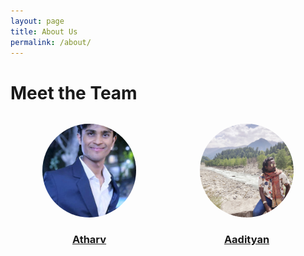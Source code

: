 ```yaml
---
layout: page
title: About Us
permalink: /about/
---
```

<h1>Meet the Team</h1>

<div style="display: flex; justify-content: space-around; margin-top: 2rem;">
  
  <div style="text-align: center; width: 30%;">
    <a href="{{ '/about/atharv' | relative_url }}">
      <img src="/assets/images/Atharv.jpg" alt="Atharv Tambade" style="border-radius: 50%; width: 150px; height: 150px; object-fit: cover;">
      <h3>Atharv</h3>
    </a>
  </div>

  <div style="text-align: center; width: 30%;">
    <a href="{{ '/about/Aadityan' | relative_url }}">
      <img src="/assets/images/aadityan.jpg" alt="Aadityan Ganesh" style="border-radius: 50%; width: 150px; height: 150px; object-fit: cover;">
      <h3>Aadityan</h3>
    </a>
  </div>


</div>

